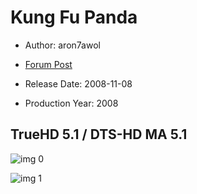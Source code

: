 # Kung Fu Panda

* Author: aron7awol

* [Forum Post](https://www.avsforum.com/threads/bass-eq-for-filtered-movies.2995212/post-56743344)

* Release Date: 2008-11-08
* Production Year: 2008

## TrueHD 5.1 / DTS-HD MA 5.1

![img 0](https://i.imgur.com/bK5ZtlR.jpg)

![img 1](https://i.imgur.com/VlOdwEC.png)

